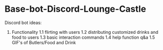 # Base-bot-Discord-Lounge-Castle

Discord bot ideas: 

1. Functionality 
1.1 flirting with users
1.2 distributing customized drinks and food to users
1.3 basic interaction commands
1.4 help function q&a
1.5 GIF's of Butlers/Food and Drink


































































































